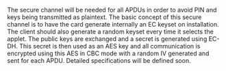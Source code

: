 The secure channel will be needed for all APDUs in order to avoid PIN and keys being transmitted as plaintext. The basic
concept of this secure channel is to have the card generate internally an EC keyset on installation. The client should
also generate a random keyset every time it selects the applet. The public keys are exchanged and a secret is generated
using EC-DH. This secret is then used as an AES key and all communication is encrypted using this AES in CBC mode with
a random IV generated and sent for each APDU. Detailed specifications will be defined soon.